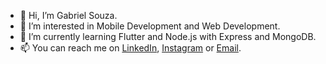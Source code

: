 - 👋 Hi, I’m Gabriel Souza.
- 👀 I’m interested in Mobile Development and Web Development.
- 🌱 I’m currently learning Flutter and Node.js with Express and MongoDB.
- 📫 You can reach me on [LinkedIn](https://www.linkedin.com/in/gabrielsouza007/), [Instagram](https://www.instagram.com/binhosouza/) or [Email](gabrielss_@outlook.com).

<!---
gsouza97/gsouza97 is a ✨ special ✨ repository because its `README.md` (this file) appears on your GitHub profile.
You can click the Preview link to take a look at your changes.
--->
